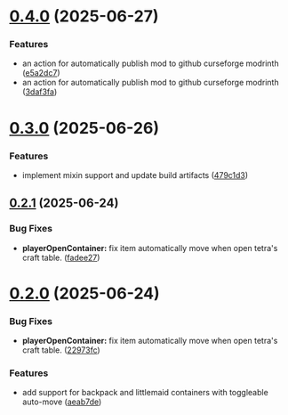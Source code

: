 # [0.4.0](https://github.com/ticsea/quickpickme/compare/v1.4.1...v0.4.0) (2025-06-27)


### Features

* an action for automatically publish mod to github curseforge modrinth ([e5a2dc7](https://github.com/ticsea/quickpickme/commit/e5a2dc7f8df09936164a4a761bc7a98931a8fb27))
* an action for automatically publish mod to github curseforge modrinth ([3daf3fa](https://github.com/ticsea/quickpickme/commit/3daf3fa376210774d7a7b5c3d50517dd4e7a20f7))



# [0.3.0](https://github.com/ticsea/quickpickme/compare/v0.2.1...v0.3.0) (2025-06-26)


### Features

* implement mixin support and update build artifacts ([479c1d3](https://github.com/ticsea/quickpickme/commit/479c1d3c50aeed3e48f6944d5ac13a7870e0512d))



## [0.2.1](https://github.com/ticsea/quickpickme/compare/v0.2.0...v0.2.1) (2025-06-24)


### Bug Fixes

* **playerOpenContainer:** fix item automatically move when open tetra's craft table. ([fadee27](https://github.com/ticsea/quickpickme/commit/fadee274424e5d64d85eeab158e673ddc1ac5b8b))



# [0.2.0](https://github.com/ticsea/quickpickme/compare/v0.1.0...v0.2.0) (2025-06-24)


### Bug Fixes

* **playerOpenContainer:** fix item automatically move when open tetra's craft table. ([22973fc](https://github.com/ticsea/quickpickme/commit/22973fc832f1d5a6e0edde502558b7e926535d42))


### Features

* add support for backpack and littlemaid containers with toggleable auto-move ([aeab7de](https://github.com/ticsea/quickpickme/commit/aeab7de1e1a4803e08e5d8a1f334583bf6c5ba12))



